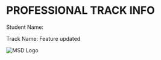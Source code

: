 # PROFESSIONAL TRACK INFO

Student Name:

Track Name: Feature updated

![MSD Logo](assets/msd-6th-batch-logo.png "MSD 6th Batch Logo")
